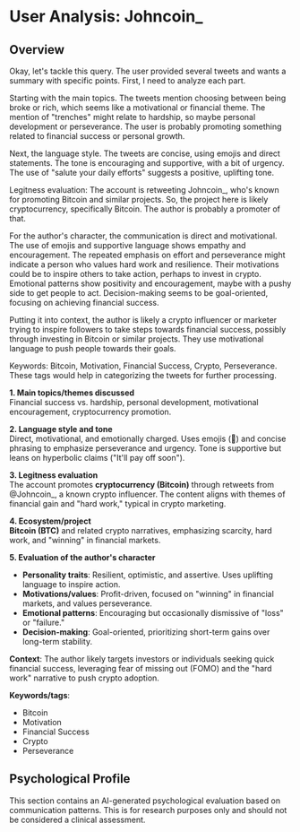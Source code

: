 # User Analysis: Johncoin_

## Overview

<think>
Okay, let's tackle this query. The user provided several tweets and wants a summary with specific points. First, I need to analyze each part.

Starting with the main topics. The tweets mention choosing between being broke or rich, which seems like a motivational or financial theme. The mention of "trenches" might relate to hardship, so maybe personal development or perseverance. The user is probably promoting something related to financial success or personal growth.

Next, the language style. The tweets are concise, using emojis and direct statements. The tone is encouraging and supportive, with a bit of urgency. The use of "salute your daily efforts" suggests a positive, uplifting tone.

Legitness evaluation: The account is retweeting Johncoin_, who's known for promoting Bitcoin and similar projects. So, the project here is likely cryptocurrency, specifically Bitcoin. The author is probably a promoter of that.

For the author's character, the communication is direct and motivational. The use of emojis and supportive language shows empathy and encouragement. The repeated emphasis on effort and perseverance might indicate a person who values hard work and resilience. Their motivations could be to inspire others to take action, perhaps to invest in crypto. Emotional patterns show positivity and encouragement, maybe with a pushy side to get people to act. Decision-making seems to be goal-oriented, focusing on achieving financial success.

Putting it into context, the author is likely a crypto influencer or marketer trying to inspire followers to take steps towards financial success, possibly through investing in Bitcoin or similar projects. They use motivational language to push people towards their goals.

Keywords: Bitcoin, Motivation, Financial Success, Crypto, Perseverance. These tags would help in categorizing the tweets for further processing.
</think>

**1. Main topics/themes discussed**  
Financial success vs. hardship, personal development, motivational encouragement, cryptocurrency promotion.  

**2. Language style and tone**  
Direct, motivational, and emotionally charged. Uses emojis (🫡) and concise phrasing to emphasize perseverance and urgency. Tone is supportive but leans on hyperbolic claims ("It'll pay off soon").  

**3. Legitness evaluation**  
The account promotes **cryptocurrency (Bitcoin)** through retweets from @Johncoin_, a known crypto influencer. The content aligns with themes of financial gain and "hard work," typical in crypto marketing.  

**4. Ecosystem/project**  
**Bitcoin (BTC)** and related crypto narratives, emphasizing scarcity, hard work, and "winning" in financial markets.  

**5. Evaluation of the author's character**  
- **Personality traits**: Resilient, optimistic, and assertive. Uses uplifting language to inspire action.  
- **Motivations/values**: Profit-driven, focused on "winning" in financial markets, and values perseverance.  
- **Emotional patterns**: Encouraging but occasionally dismissive of "loss" or "failure."  
- **Decision-making**: Goal-oriented, prioritizing short-term gains over long-term stability.  

**Context**: The author likely targets investors or individuals seeking quick financial success, leveraging fear of missing out (FOMO) and the "hard work" narrative to push crypto adoption.  

**Keywords/tags**:  
- Bitcoin  
- Motivation  
- Financial Success  
- Crypto  
- Perseverance

## Psychological Profile

This section contains an AI-generated psychological evaluation based on communication patterns. This is for research purposes only and should not be considered a clinical assessment.